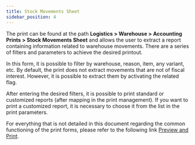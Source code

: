 ```yaml
---
title: Stock Movements Sheet
sidebar_position: 4
---
```


The print can be found at the path **Logistics > Warehouse > Accounting Prints > Stock Movements Sheet** and allows the user to extract a report containing information related to warehouse movements. There are a series of filters and parameters to achieve the desired printout.

In this form, it is possible to filter by warehouse, reason, item, any variant, etc. By default, the print does not extract movements that are not of fiscal interest. However, it is possible to extract them by activating the related flag.

After entering the desired filters, it is possible to print standard or customized reports (after mapping in the print management). If you want to print a customized report, it is necessary to choose it from the list in the print parameters.

For everything that is not detailed in this document regarding the common functioning of the print forms, please refer to the following link [Preview and Print](/docs/guide/common/operations-with-data/reports).